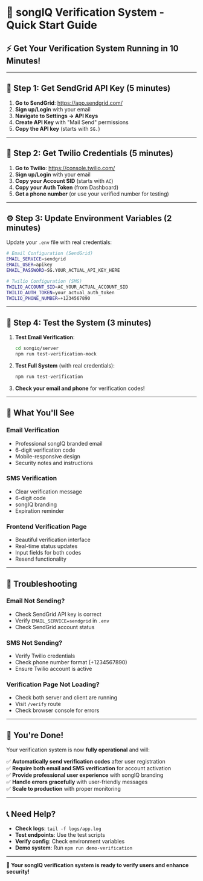 # 🚀 songIQ Verification System - Quick Start Guide

## ⚡ **Get Your Verification System Running in 10 Minutes!**

---

## 🔑 **Step 1: Get SendGrid API Key (5 minutes)**

1. **Go to SendGrid**: https://app.sendgrid.com/
2. **Sign up/Login** with your email
3. **Navigate to Settings → API Keys**
4. **Create API Key** with "Mail Send" permissions
5. **Copy the API key** (starts with `SG.`)

---

## 📱 **Step 2: Get Twilio Credentials (5 minutes)**

1. **Go to Twilio**: https://console.twilio.com/
2. **Sign up/Login** with your email
3. **Copy your Account SID** (starts with `AC`)
4. **Copy your Auth Token** (from Dashboard)
5. **Get a phone number** (or use your verified number for testing)

---

## ⚙️ **Step 3: Update Environment Variables (2 minutes)**

Update your `.env` file with real credentials:

```bash
# Email Configuration (SendGrid)
EMAIL_SERVICE=sendgrid
EMAIL_USER=apikey
EMAIL_PASSWORD=SG.YOUR_ACTUAL_API_KEY_HERE

# Twilio Configuration (SMS)
TWILIO_ACCOUNT_SID=AC_YOUR_ACTUAL_ACCOUNT_SID
TWILIO_AUTH_TOKEN=your_actual_auth_token
TWILIO_PHONE_NUMBER=+1234567890
```

---

## 🧪 **Step 4: Test the System (3 minutes)**

1. **Test Email Verification**:
   ```bash
   cd songiq/server
   npm run test-verification-mock
   ```

2. **Test Full System** (with real credentials):
   ```bash
   npm run test-verification
   ```

3. **Check your email and phone** for verification codes!

---

## 🎯 **What You'll See**

### **Email Verification**
- Professional songIQ branded email
- 6-digit verification code
- Mobile-responsive design
- Security notes and instructions

### **SMS Verification**
- Clear verification message
- 6-digit code
- songIQ branding
- Expiration reminder

### **Frontend Verification Page**
- Beautiful verification interface
- Real-time status updates
- Input fields for both codes
- Resend functionality

---

## 🚨 **Troubleshooting**

### **Email Not Sending?**
- Check SendGrid API key is correct
- Verify `EMAIL_SERVICE=sendgrid` in `.env`
- Check SendGrid account status

### **SMS Not Sending?**
- Verify Twilio credentials
- Check phone number format (+1234567890)
- Ensure Twilio account is active

### **Verification Page Not Loading?**
- Check both server and client are running
- Visit `/verify` route
- Check browser console for errors

---

## 🎉 **You're Done!**

Your verification system is now **fully operational** and will:

✅ **Automatically send verification codes** after user registration  
✅ **Require both email and SMS verification** for account activation  
✅ **Provide professional user experience** with songIQ branding  
✅ **Handle errors gracefully** with user-friendly messages  
✅ **Scale to production** with proper monitoring  

---

## 📞 **Need Help?**

- **Check logs**: `tail -f logs/app.log`
- **Test endpoints**: Use the test scripts
- **Verify config**: Check environment variables
- **Demo system**: Run `npm run demo-verification`

---

**🎵 Your songIQ verification system is ready to verify users and enhance security!**
